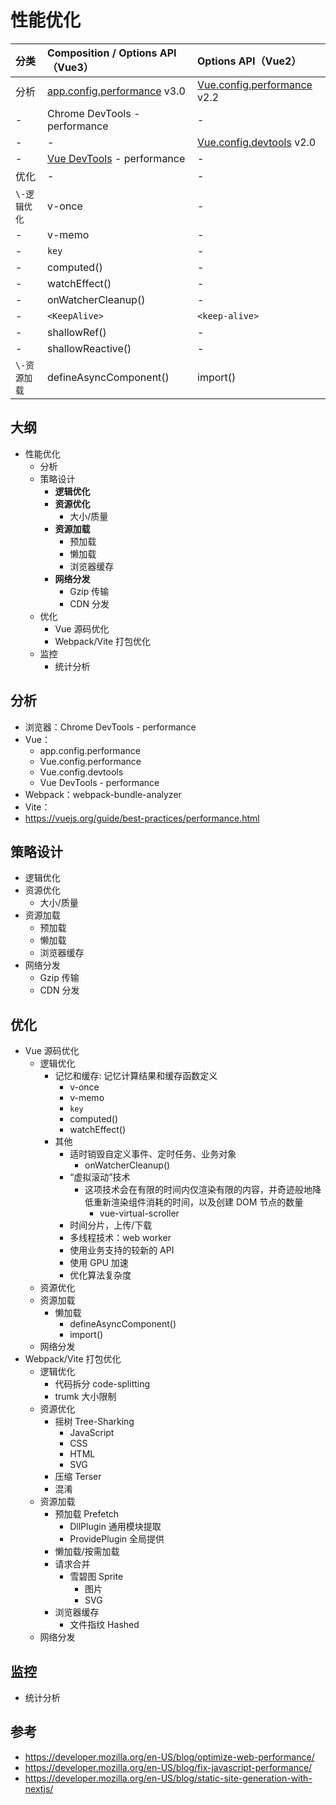 # 性能优化

| 分类 | Composition / Options API（Vue3）| Options API（Vue2）|
| :--- | :--- | :--- |
| 分析 | [app.config.performance](https://vuejs.org/api/application.html#app-config-performance) v3.0 | [Vue.config.performance](https://v2.cn.vuejs.org/v2/api/#performance) v2.2 |
| - | Chrome DevTools - performance | - |
| - | - | [Vue.config.devtools](https://v2.cn.vuejs.org/v2/api/#devtools) v2.0 |
| - | [Vue DevTools](https://vuejs.org/guide/scaling-up/tooling.html#browser-devtools) - performance | - |
| 优化 | - | - |
| `\-逻辑优化` | v-once | - |
| - | v-memo | - |
| - | `key` | - |
| - | computed() | - |
| - | watchEffect() | - |
| - | onWatcherCleanup() | - |
| - | `<KeepAlive>` | `<keep-alive>` |
| - | shallowRef() | - |
| - | shallowReactive() | - |
| `\-资源加载` | defineAsyncComponent() | import() |

## 大纲

- 性能优化
  - 分析
  - 策略设计
    - **逻辑优化**
    - **资源优化**
      - 大小/质量
    - **资源加载**
      - 预加载
      - 懒加载
      - 浏览器缓存
    - **网络分发**
      - Gzip 传输
      - CDN 分发
  - 优化
    - Vue 源码优化
    - Webpack/Vite 打包优化
  - 监控
    - 统计分析

## 分析

- 浏览器：Chrome DevTools - performance
- Vue：
  - app.config.performance
  - Vue.config.performance
  - Vue.config.devtools
  - Vue DevTools - performance
- Webpack：webpack-bundle-analyzer
- Vite：
- https://vuejs.org/guide/best-practices/performance.html

## 策略设计

- 逻辑优化
- 资源优化
  - 大小/质量
- 资源加载
  - 预加载
  - 懒加载
  - 浏览器缓存
- 网络分发
  - Gzip 传输
  - CDN 分发

## 优化

- Vue 源码优化
  - 逻辑优化
    - 记忆和缓存: 记忆计算结果和缓存函数定义
      - v-once
      - v-memo
      - `key`
      - computed()
      - watchEffect()
    - 其他
      - 适时销毁自定义事件、定时任务、业务对象
        - onWatcherCleanup()
      - “虚拟滚动”技术
        - 这项技术会在有限的时间内仅渲染有限的内容，并奇迹般地降低重新渲染组件消耗的时间，以及创建 DOM 节点的数量
          - vue-virtual-scroller
      - 时间分片，上传/下载
      - 多线程技术：web worker
      - 使用业务支持的较新的 API
      - 使用 GPU 加速
      - 优化算法复杂度
  - 资源优化
  - 资源加载
    - 懒加载
      - defineAsyncComponent()
      - import()
  - 网络分发
- Webpack/Vite 打包优化
  - 逻辑优化
    - 代码拆分 code-splitting
    - trumk 大小限制
  - 资源优化
    - 摇树 Tree-Sharking
      - JavaScript
      - CSS
      - HTML
      - SVG
    - 压缩 Terser
    - 混淆
  - 资源加载
    - 预加载 Prefetch
      - DllPlugin 通用模块提取
      - ProvidePlugin 全局提供
    - 懒加载/按需加载
    - 请求合并
      - 雪碧图 Sprite
        - 图片
        - SVG
    - 浏览器缓存
      - 文件指纹 Hashed
  - 网络分发

## 监控

- 统计分析

## 参考

- https://developer.mozilla.org/en-US/blog/optimize-web-performance/
- https://developer.mozilla.org/en-US/blog/fix-javascript-performance/
- https://developer.mozilla.org/en-US/blog/static-site-generation-with-nextjs/
